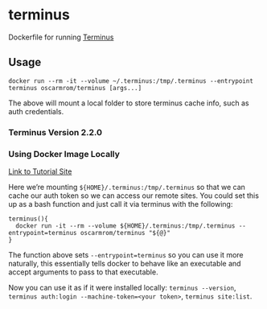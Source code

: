 # terminus

Dockerfile for running [Terminus](https://pantheon.io/docs/terminus/)

## Usage

`docker run --rm -it --volume ~/.terminus:/tmp/.terminus --entrypoint terminus oscarmrom/terminus [args...]`

The above will mount a local folder to store terminus cache info, such as auth credentials.

### Terminus Version 2.2.0

### Using Docker Image Locally

[Link to Tutorial Site](https://useless.today/pantheon-terminus-docker/)

Here we’re mounting `${HOME}/.terminus:/tmp/.terminus` so that we can cache our auth token so we can access our remote sites. You could set this up as a bash function and just call it via terminus with the following:

```
terminus(){
  docker run -it --rm --volume ${HOME}/.terminus:/tmp/.terminus --entrypoint=terminus oscarmrom/terminus "${@}"
}
```

The function above sets `--entrypoint=terminus` so you can use it more naturally, this essentially tells docker to behave like an executable and accept arguments to pass to that executable.

Now you can use it as if it were installed locally: `terminus --version`, `terminus auth:login --machine-token=<your token>`, `terminus site:list`.
